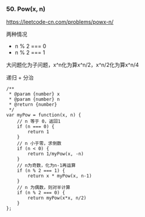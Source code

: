 ### 50. Pow(x, n)

https://leetcode-cn.com/problems/powx-n/

两种情况
- n % 2 === 0
- n % 2 === 1

大问题化为子问题，x^n化为算x^n/2，x^n/2化为算x^n/4

递归 + 分治
```
/**
 * @param {number} x
 * @param {number} n
 * @return {number}
 */
var myPow = function(x, n) {
    // n 等于 0，返回1
    if (n === 0) {
        return 1
    }
    // n 小于零，求倒数
    if (n < 0) {
        return 1/myPow(x, -n)
    }
    // n为奇数，化为n-1再运算
    if (n % 2 === 1) {
        return x * myPow(x, n-1)
    }
    // n 为偶数，则对半计算
    if (n % 2 === 0) {
        return myPow(x*x, n/2)
    }
};
```